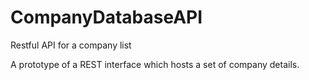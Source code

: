 # CompanyDatabaseAPI
Restful API for a company list

A prototype of a REST interface which hosts a set of company details.



